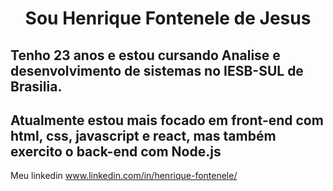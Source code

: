 <h1 align="center">Sou Henrique Fontenele de Jesus</h1>
<h2>Tenho 23 anos e estou cursando Analise e desenvolvimento de sistemas no IESB-SUL de Brasilia.</h2>
<h2>Atualmente estou mais focado em front-end com html, css, javascript e react, mas também exercito o back-end com Node.js</h2>

Meu linkedin www.linkedin.com/in/henrique-fontenele/
